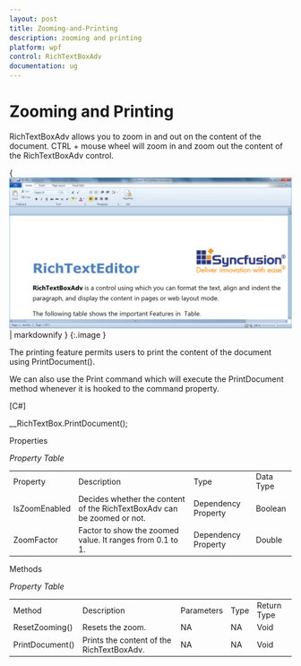 ```yaml
---
layout: post
title: Zooming-and-Printing
description: zooming and printing
platform: wpf
control: RichTextBoxAdv
documentation: ug
---
```


# Zooming and Printing

RichTextBoxAdv allows you to zoom in and out on the content of the document. CTRL + mouse wheel will zoom in and zoom out the content of the RichTextBoxAdv control.



{ ![](Zooming-and-Printing_images/Zooming-and-Printing_img1.png) | markdownify }
{:.image }




The printing feature permits users to print the content of the document using PrintDocument().

We can also use the Print command which will execute the PrintDocument method whenever it is hooked to the command property.



[C#]

__RichTextBox.PrintDocument();





Properties



_Property Table_

<table>
<tr>
<td>
Property</td><td>
Description</td><td>
Type</td><td>
Data Type</td></tr>
<tr>
<td>
IsZoomEnabled</td><td>
Decides whether the content of the RichTextBoxAdv can be zoomed or not.</td><td>
Dependency Property</td><td>
Boolean</td></tr>
<tr>
<td>
ZoomFactor</td><td>
Factor to show the zoomed value. It ranges from 0.1 to 1.</td><td>
Dependency Property</td><td>
Double</td></tr>
</table>


Methods



_Property Table_

<table>
<tr>
<td>
Method</td><td>
Description</td><td>
Parameters</td><td>
Type</td><td>
Return Type</td></tr>
<tr>
<td>
ResetZooming()</td><td>
Resets the zoom.</td><td>
NA</td><td>
NA</td><td>
Void</td></tr>
<tr>
<td>
PrintDocument()</td><td>
Prints the content of the RichTextBoxAdv.</td><td>
NA</td><td>
NA</td><td>
Void</td></tr>
</table>


